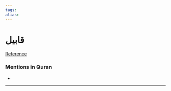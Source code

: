 ```yaml
---
tags: 
alias: 
---
```


# قابيل

[Reference](https://corpus.quran.com/concept.jsp?id=cain)

### Mentions in Quran
- 

---

